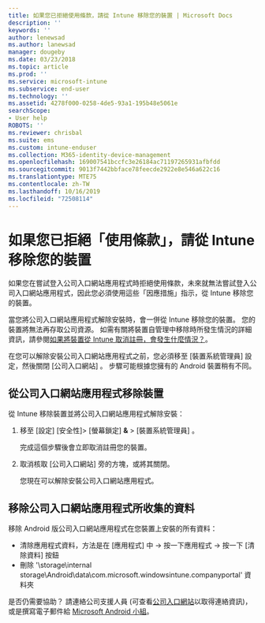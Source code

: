 ```yaml
---
title: 如果您已拒絕使用條款，請從 Intune 移除您的裝置 | Microsoft Docs
description: ''
keywords: ''
author: lenewsad
ms.author: lanewsad
manager: dougeby
ms.date: 03/23/2018
ms.topic: article
ms.prod: ''
ms.service: microsoft-intune
ms.subservice: end-user
ms.technology: ''
ms.assetid: 4278f000-0258-4de5-93a1-195b48e5061e
searchScope:
- User help
ROBOTS: ''
ms.reviewer: chrisbal
ms.suite: ems
ms.custom: intune-enduser
ms.collection: M365-identity-device-management
ms.openlocfilehash: 169007541bccfc3e26184ac71197265931afbfdd
ms.sourcegitcommit: 9013f7442bbface78feecde2922e8e546a622c16
ms.translationtype: MTE75
ms.contentlocale: zh-TW
ms.lasthandoff: 10/16/2019
ms.locfileid: "72508114"
---
```

# <a name="remove-your-device-from-management-if-you-declined-terms-of-use"></a>如果您已拒絕「使用條款」，請從 Intune 移除您的裝置

如果您在嘗試登入公司入口網站應用程式時拒絕使用條款，未來就無法嘗試登入公司入口網站應用程式，因此您必須使用這些「因應措施」指示，從 Intune 移除您的裝置。

當您將公司入口網站應用程式解除安裝時，會一併從 Intune 移除您的裝置。 您的裝置將無法再存取公司資源。 如需有關將裝置自管理中移除時所發生情況的詳細資訊，請參閱[如果將裝置從 Intune 取消註冊，會發生什麼情況？](what-happens-if-you-unenroll-your-device-from-intune-android.md)。

在您可以解除安裝公司入口網站應用程式之前，您必須移至 [裝置系統管理員]  設定，然後關閉 [公司入口網站]  。 步驟可能根據您擁有的 Android 裝置稍有不同。

## <a name="removing-the-device-from-the-company-portal-app"></a>從公司入口網站應用程式移除裝置

從 Intune 移除裝置並將公司入口網站應用程式解除安裝：

1. 移至 [設定]  [安全性]&gt; [螢幕鎖定] **&amp;**  &gt; [裝置系統管理員]  。

    完成這個步驟後會立即取消註冊您的裝置。

2. 取消核取 [公司入口網站]  旁的方塊，或將其關閉。

    您現在可以解除安裝公司入口網站應用程式。

## <a name="removing-data-collected-by-the-company-portal-app"></a>移除公司入口網站應用程式所收集的資料

移除 Android 版公司入口網站應用程式在您裝置上安裝的所有資料：

- 清除應用程式資料，方法是在 [應用程式] 中 -> 按一下應用程式 -> 按一下 [清除資料] 按鈕
- 刪除 '\storage\internal storage\Android\data\com.microsoft.windowsintune.companyportal' 資料夾


是否仍需要協助？ 請連絡公司支援人員 (可查看[公司入口網站](https://go.microsoft.com/fwlink/?linkid=2010980)以取得連絡資訊)，或是撰寫電子郵件給 <a href="mailto:wintunedroidfbk@microsoft.com?subject=I'm having unenrolling my Android device&body=Describe the issue you're experiencing here.">Microsoft Android 小組</a>。
